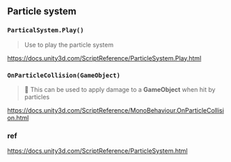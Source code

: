 ## Particle system 


### `ParticalSystem.Play()`
> Use to play the particle system

https://docs.unity3d.com/ScriptReference/ParticleSystem.Play.html

### `OnParticleCollision(GameObject)`
> 📌 This can be used to apply damage to a **GameObject** when hit by particles

https://docs.unity3d.com/ScriptReference/MonoBehaviour.OnParticleCollision.html


### ref
https://docs.unity3d.com/ScriptReference/ParticleSystem.html
